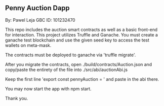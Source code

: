 ## Penny Auction Dapp
By: Pawel Leja 
GBC ID: 101232470

This repo includes the auction smart contracts as well as a basic front-end for interaction. This project utilizes Truffle and Ganache. You must create a ganache test blockchain and use the given seed key to access the test wallets on meta-mask.

The contracts must be deployed to ganache via 'truffle migrate'.

After you migrate the contracts, open ./build/contracts/Auction.json and copy/paste the entirety of the file into ./src/abi/auctionAbi.js

Keep the first line 'export const pennyAuction = ' and paste in the abi there.

You may now start the app with npm start.

Thank you.